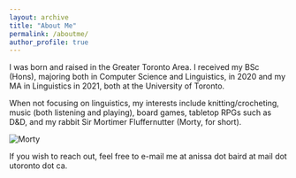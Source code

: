 ```yaml
---
layout: archive
title: "About Me"
permalink: /aboutme/
author_profile: true
---
```


I was born and raised in the Greater Toronto Area. I received my BSc (Hons), majoring both in Computer Science and Linguistics, in 2020 and my MA in Linguistics in 2021, both at the University of Toronto.

When not focusing on linguistics, my interests include knitting/crocheting, music (both listening and playing), board games, tabletop RPGs such as D&D, and my rabbit Sir Mortimer Fluffernutter (Morty, for short).

![Morty](Morty.png)

If you wish to reach out, feel free to e-mail me at anissa dot baird at mail dot utoronto dot ca.
